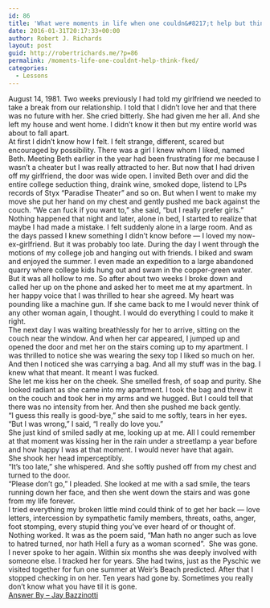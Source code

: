 ```yaml
---
id: 86
title: 'What were moments in life when one couldn&#8217;t help but think, &#8220;I am so f**ked.&#8221;?'
date: 2016-01-31T20:17:33+00:00
author: Robert J. Richards
layout: post
guid: http://robertrichards.me/?p=86
permalink: /moments-life-one-couldnt-help-think-fked/
categories:
  - Lessons
---
```

<div class="qtext_para">
  August 14, 1981. Two weeks previously I had told my girlfriend we needed to take a break from our relationship. I told that I didn&#8217;t love her and that there was no future with her. She cried bitterly. She had given me her all. And she left my house and went home. I didn&#8217;t know it then but my entire world was about to fall apart.
</div>

<!--more-->

<div class="qtext_para">
  At first I didn&#8217;t know how I felt. I felt strange, different, scared but encouraged by possibility. There was a girl I knew whom I liked, named Beth. Meeting Beth earlier in the year had been frustrating for me because I wasn&#8217;t a cheater but I was really attracted to her. But now that I had driven off my girlfriend, the door was wide open. I invited Beth over and did the entire college seduction thing, draink wine, smoked dope, listend to LPs records of Styx &#8220;Paradise Theater&#8221; and so on. But when I went to make my move she put her hand on my chest and gently pushed me back against the couch. &#8220;We can fuck if you want to,&#8221; she said, &#8220;but I really prefer girls.&#8221;
</div>

<div class="qtext_para">
  Nothing happened that night and later, alone in bed, I started to realize that maybe I had made a mistake. I felt suddenly alone in a large room. And as the days passed I knew something I didn&#8217;t know before &#8212; I loved my now-ex-girlfriend. But it was probably too late. During the day I went through the motions of my college job and hanging out with friends. I biked and swam and enjoyed the summer. I even made an expedition to a large abandoned quarry where college kids hung out and swam in the copper-green water.  But it was all hollow to me. So after about two weeks I broke down and called her up on the phone and asked her to meet me at my apartment. In her happy voice that I was thrilled to hear she agreed. My heart was pounding like a machine gun. If she came back to me I would never think of any other woman again, I thought. I would do everything I could to make it right.
</div>

<div class="qtext_para">
  The next day I was waiting breathlessly for her to arrive, sitting on the couch near the window. And when her car appeared, I jumped up and opened the door and met her on the stairs coming up to my apartment. I was thrilled to notice she was wearing the sexy top I liked so much on her. And then I noticed she was carrying a bag. And all my stuff was in the bag. I knew what that meant. It meant I was fucked.
</div>

<div class="qtext_para">
  She let me kiss her on the cheek. She smelled fresh, of soap and purity. She looked radiant as she came into my apartment. I took the bag and threw it on the couch and took her in my arms and we hugged. But I could tell that there was no intensity from her. And then she pushed me back gently.
</div>

<div class="qtext_para">
  &#8220;I guess this really is good-bye,&#8221; she said to me softly, tears in her eyes.
</div>

<div class="qtext_para">
  &#8220;But I was wrong,&#8221; I said, &#8220;I really do love you.&#8221;
</div>

<div class="qtext_para">
  She just kind of smiled sadly at me, looking up at me. All I could remember at that moment was kissing her in the rain under a streetlamp a year before and how happy I was at that moment. I would never have that again.
</div>

<div class="qtext_para">
  She shook her head imperceptibly.
</div>

<div class="qtext_para">
  &#8220;It&#8217;s too late,&#8221; she whispered. And she softly pushed off from my chest and turned to the door.
</div>

<div class="qtext_para">
  &#8220;Please don&#8217;t go,&#8221; I pleaded. She looked at me with a sad smile, the tears running down her face, and then she went down the stairs and was gone from my life forever.
</div>

<div class="qtext_para">
  I tried everything my broken little mind could think of to get her back &#8212; love letters, intercession by sympathetic family members, threats, oaths, anger, foot stomping, every stupid thing you&#8217;ve ever heard of or thought of. Nothing worked. It was as the poem said, &#8220;Man hath no anger such as love to hatred turned, nor hath Hell a fury as a woman scorned&#8221;.  She was gone. I never spoke to her again. Within six months she was deeply involved with someone else. I tracked her for years. She had twins, just as the Pyschic we visited together for fun one summer at Weir&#8217;s Beach predicted. After that I stopped checking in on her. Ten years had gone by. Sometimes you really don&#8217;t know what you have til it is gone.
</div>

<div class="qtext_para">
</div>

<div class="qtext_para">
</div>

<div class="qtext_para">
  <a href="https://www.quora.com/profile/Jay-Bazzinotti">Answer By &#8211; Jay Bazzinotti</a>
</div>

&nbsp;